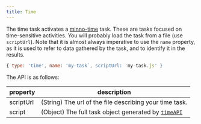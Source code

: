 ```yaml
---
title: Time
---
```


The time task activates a [minno-time](../time) task.
These are tasks focused on time-sensitive activities.
You will probably load the task from a file (use `scriptUrl`).
Note that it is almost always imperative to use the `name` property, as it is used to refer to
data gathered by the task, and to identify it in the results.

```js
{ type: 'time', name: 'my-task`, scriptUrl: 'my-task.js' }
```

The API is as follows:

property        | description
--------------- | ---------------------
scriptUrl       | (String) The url of the file describing your time task.
script          | (Object) The full task object generated by [`timeAPI`](../basics/create.html)
